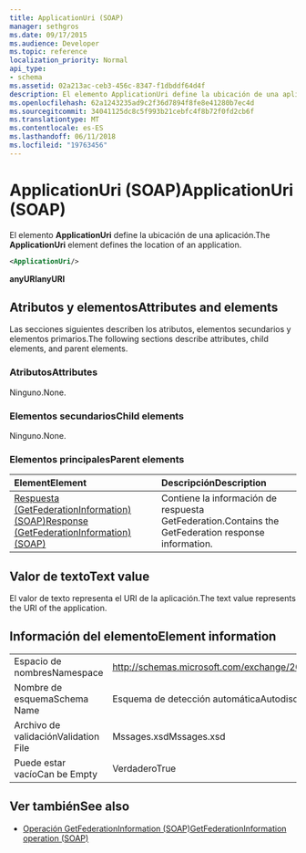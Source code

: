 ```yaml
---
title: ApplicationUri (SOAP)
manager: sethgros
ms.date: 09/17/2015
ms.audience: Developer
ms.topic: reference
localization_priority: Normal
api_type:
- schema
ms.assetid: 02a213ac-ceb3-456c-8347-f1dbddf64d4f
description: El elemento ApplicationUri define la ubicación de una aplicación.
ms.openlocfilehash: 62a1243235ad9c2f36d7894f8fe8e41280b7ec4d
ms.sourcegitcommit: 34041125dc8c5f993b21cebfc4f8b72f0fd2cb6f
ms.translationtype: MT
ms.contentlocale: es-ES
ms.lasthandoff: 06/11/2018
ms.locfileid: "19763456"
---
```

# <a name="applicationuri-soap"></a><span data-ttu-id="e80eb-103">ApplicationUri (SOAP)</span><span class="sxs-lookup"><span data-stu-id="e80eb-103">ApplicationUri (SOAP)</span></span>

<span data-ttu-id="e80eb-104">El elemento **ApplicationUri** define la ubicación de una aplicación.</span><span class="sxs-lookup"><span data-stu-id="e80eb-104">The **ApplicationUri** element defines the location of an application.</span></span> 
  
```XML
<ApplicationUri/>
```

 <span data-ttu-id="e80eb-105">**anyURI**</span><span class="sxs-lookup"><span data-stu-id="e80eb-105">**anyURI**</span></span>
## <a name="attributes-and-elements"></a><span data-ttu-id="e80eb-106">Atributos y elementos</span><span class="sxs-lookup"><span data-stu-id="e80eb-106">Attributes and elements</span></span>

<span data-ttu-id="e80eb-107">Las secciones siguientes describen los atributos, elementos secundarios y elementos primarios.</span><span class="sxs-lookup"><span data-stu-id="e80eb-107">The following sections describe attributes, child elements, and parent elements.</span></span>
  
### <a name="attributes"></a><span data-ttu-id="e80eb-108">Atributos</span><span class="sxs-lookup"><span data-stu-id="e80eb-108">Attributes</span></span>

<span data-ttu-id="e80eb-109">Ninguno.</span><span class="sxs-lookup"><span data-stu-id="e80eb-109">None.</span></span>
  
### <a name="child-elements"></a><span data-ttu-id="e80eb-110">Elementos secundarios</span><span class="sxs-lookup"><span data-stu-id="e80eb-110">Child elements</span></span>

<span data-ttu-id="e80eb-111">Ninguno.</span><span class="sxs-lookup"><span data-stu-id="e80eb-111">None.</span></span>
  
### <a name="parent-elements"></a><span data-ttu-id="e80eb-112">Elementos principales</span><span class="sxs-lookup"><span data-stu-id="e80eb-112">Parent elements</span></span>

|<span data-ttu-id="e80eb-113">**Element**</span><span class="sxs-lookup"><span data-stu-id="e80eb-113">**Element**</span></span>|<span data-ttu-id="e80eb-114">**Descripción**</span><span class="sxs-lookup"><span data-stu-id="e80eb-114">**Description**</span></span>|
|:-----|:-----|
|[<span data-ttu-id="e80eb-115">Respuesta (GetFederationInformation) (SOAP)</span><span class="sxs-lookup"><span data-stu-id="e80eb-115">Response (GetFederationInformation) (SOAP)</span></span>](response-getfederationinformationsoap.md) <br/> |<span data-ttu-id="e80eb-116">Contiene la información de respuesta GetFederation.</span><span class="sxs-lookup"><span data-stu-id="e80eb-116">Contains the GetFederation response information.</span></span>  <br/> |
   
## <a name="text-value"></a><span data-ttu-id="e80eb-117">Valor de texto</span><span class="sxs-lookup"><span data-stu-id="e80eb-117">Text value</span></span>

<span data-ttu-id="e80eb-118">El valor de texto representa el URI de la aplicación.</span><span class="sxs-lookup"><span data-stu-id="e80eb-118">The text value represents the URI of the application.</span></span>
  
## <a name="element-information"></a><span data-ttu-id="e80eb-119">Información del elemento</span><span class="sxs-lookup"><span data-stu-id="e80eb-119">Element information</span></span>

|||
|:-----|:-----|
|<span data-ttu-id="e80eb-120">Espacio de nombres</span><span class="sxs-lookup"><span data-stu-id="e80eb-120">Namespace</span></span>  <br/> |http://schemas.microsoft.com/exchange/2010/Autodiscover  <br/> |
|<span data-ttu-id="e80eb-121">Nombre de esquema</span><span class="sxs-lookup"><span data-stu-id="e80eb-121">Schema Name</span></span>  <br/> |<span data-ttu-id="e80eb-122">Esquema de detección automática</span><span class="sxs-lookup"><span data-stu-id="e80eb-122">Autodiscover schema</span></span>  <br/> |
|<span data-ttu-id="e80eb-123">Archivo de validación</span><span class="sxs-lookup"><span data-stu-id="e80eb-123">Validation File</span></span>  <br/> |<span data-ttu-id="e80eb-124">Mssages.xsd</span><span class="sxs-lookup"><span data-stu-id="e80eb-124">Mssages.xsd</span></span>  <br/> |
|<span data-ttu-id="e80eb-125">Puede estar vacío</span><span class="sxs-lookup"><span data-stu-id="e80eb-125">Can be Empty</span></span>  <br/> |<span data-ttu-id="e80eb-126">Verdadero</span><span class="sxs-lookup"><span data-stu-id="e80eb-126">True</span></span>  <br/> |
   
## <a name="see-also"></a><span data-ttu-id="e80eb-127">Ver también</span><span class="sxs-lookup"><span data-stu-id="e80eb-127">See also</span></span>

- [<span data-ttu-id="e80eb-128">Operación GetFederationInformation (SOAP)</span><span class="sxs-lookup"><span data-stu-id="e80eb-128">GetFederationInformation operation (SOAP)</span></span>](getfederationinformation-operation-soap.md)

